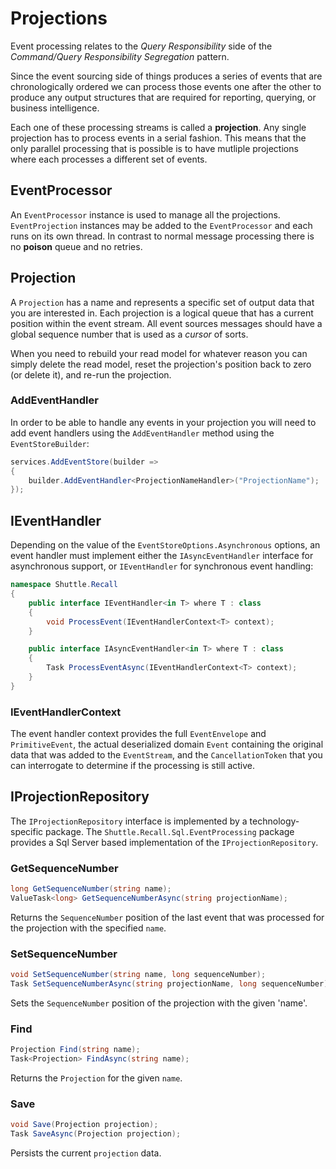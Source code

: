 # Projections

Event processing relates to the *Query Responsibility* side of the *Command/Query Responsibility Segregation* pattern.

Since the event sourcing side of things produces a series of events that are chronologically ordered we can process those events one after the other to produce any output structures that are required for reporting, querying, or business intelligence.

Each one of these processing streams is called a **projection**.  Any single projection has to process events in a serial fashion.  This means that the only parallel processing that is possible is to have mutliple projections where each processes a different set of events.

## EventProcessor

An `EventProcessor` instance is used to manage all the projections.  `EventProjection` instances may be added to the `EventProcessor` and each runs on its own thread.  In contrast to normal message processing there is no **poison** queue and no retries.

## Projection

A `Projection` has a name and represents a specific set of output data that you are interested in.  Each projection is a logical queue that has a current position within the event stream.  All event sources messages should have a global sequence number that is used as a *cursor* of sorts.

When you need to rebuild your read model for whatever reason you can simply delete the read model, reset the projection's position back to zero (or delete it), and re-run the projection.

### AddEventHandler

In order to be able to handle any events in your projection you will need to add event handlers using the `AddEventHandler` method using the `EventStoreBuilder`:

```c#
services.AddEventStore(builder =>
{
    builder.AddEventHandler<ProjectionNameHandler>("ProjectionName");
});
```

## IEventHandler

Depending on the value of the `EventStoreOptions.Asynchronous` options, an event handler must implement either the `IAsyncEventHandler` interface for asynchronous support, or `IEventHandler` for synchronous event handling:

```c#
namespace Shuttle.Recall
{
    public interface IEventHandler<in T> where T : class
    {
        void ProcessEvent(IEventHandlerContext<T> context);
    }

    public interface IAsyncEventHandler<in T> where T : class
    {
        Task ProcessEventAsync(IEventHandlerContext<T> context);
    }
}
```

### IEventHandlerContext

The event handler context provides the full `EventEnvelope` and `PrimitiveEvent`, the actual deserialized domain `Event` containing the original data that was added to the `EventStream`, and the `CancellationToken` that you can interrogate to determine if the processing is still active.

## IProjectionRepository

The `IProjectionRepository` interface is implemented by a technology-specific package.  The `Shuttle.Recall.Sql.EventProcessing` package provides a Sql Server based implementation of the `IProjectionRepository`.

### GetSequenceNumber

```c#
long GetSequenceNumber(string name);
ValueTask<long> GetSequenceNumberAsync(string projectionName);
```

Returns the `SequenceNumber` position of the last event that was processed for the projection with the specified `name`.

### SetSequenceNumber

```c#
void SetSequenceNumber(string name, long sequenceNumber);
Task SetSequenceNumberAsync(string projectionName, long sequenceNumber);
```

Sets the `SequenceNumber` position of the projection with the given 'name'.

### Find

```c#
Projection Find(string name);
Task<Projection> FindAsync(string name);
```

Returns the `Projection` for the given `name`.

### Save

```c#
void Save(Projection projection);
Task SaveAsync(Projection projection);
```

Persists the current `projection` data.